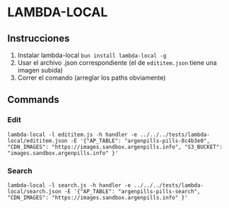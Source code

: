 # LAMBDA-LOCAL

## Instrucciones

1. Instalar lambda-local `bun install lambda-local -g`
2. Usar el archivo .json correspondiente (el de `edititem.json` tiene una imagen subida)
3. Correr el comando (arreglar los paths obviamente)


## Commands

### Edit
```
lambda-local -l edititem.js -h handler -e ../../../tests/lambda-local/edititem.json -E '{"AP_TABLE": "argenpills-pills-8c4b3e0", "CDN_IMAGES": "https://images.sandbox.argenpills.info", "S3_BUCKET": "images.sandbox.argenpills.info" }'
```

### Search
```
lambda-local -l search.js -h handler -e ../../../tests/lambda-local/search.json -E '{"AP_TABLE": "argenpills-pills-search", "CDN_IMAGES": "https://images.sandbox.argenpills.info" }'
```


